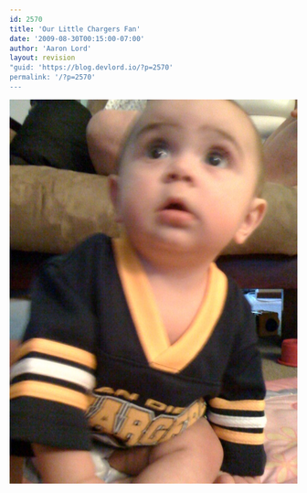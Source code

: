 ```yaml
---
id: 2570
title: 'Our Little Chargers Fan'
date: '2009-08-30T00:15:00-07:00'
author: 'Aaron Lord'
layout: revision
"guid: 'https://blog.devlord.io/?p=2570'
permalink: '/?p=2570'
---
```


<p class="mobile-photo"><a href="/assets/img/2011/10/photo-771738.jpg"><img src="/assets/img/2011/10/photo-771738.jpg?w=225" border="0" alt="" /></a></p><div class="blogger-post-footer"><img width='1' height='1' src="/our-little-chargers-fan/"' /></div>